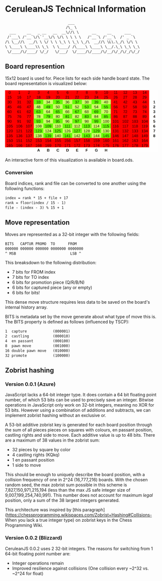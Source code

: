 # CeruleanJS Technical Information
                                 ___
                                /\_ \
      ___     __   _ __   __  __\//\ \      __     __      ___
     /'___\ /'__`\/\`'__\/\ \/\ \ \ \ \   /'__`\ /'__`\  /' _ `\
    /\ \__//\  __/\ \ \/ \ \ \_\ \ \_\ \_/\  __//\ \L\.\_/\ \/\ \
    \ \____\ \____\\ \_\  \ \____/ /\____\ \____\ \__/.\_\ \_\ \_\
     \/____/\/____/ \/_/   \/___/  \/____/\/____/\/__/\/_/\/_/\/_/


## Board represention

15x12 board is used for. Piece lists for each side handle board state.
The board representation is visualized below:

![CeruleanJS Board](board.gif)

An interactive form of this visualization is available in board.ods.

### Conversion

Board indices, rank and file can be converted to one another using the
following functions:

    index = rank * 15 + file + 17
    rank = floor(index / 15 - 1)
    file - (index - 3) % 15 + 1

## Move representation

Moves are represented as a 32-bit integer with the following fields:

    BITS   CAPTUR PROMO  TO      FROM
    000000 000000 000000 0000000 0000000
    ^ MSB                         LSB ^

This breaksdown to the following distribution:

* 7 bits for FROM index
* 7 bits for TO index
* 6 bits for promotion piece (Q/R/B/N)
* 6 bits for captured piece (any or empty)
* 6 bits for bits!

This dense move structure requires less data to be saved on the board's
internal history array.

BITS is metadata set by the move generate about what type of move this is. The
BITS property is defined as follows (influenced by TSCP):

    1  capture            (000001)
    2  castling           (000010)
    4  en passant         (000100)
    8  pawn move          (001000)
    16 double pawn move   (010000)
    32 promote            (100000)

## Zobrist hashing

### Version 0.0.1 (Azure)

JavaScript lacks a 64-bit integer type. It does contain a 64 bit floating
point number, of which 53 bits can be used to precisely save an integer.
Bitwise operations in JavaScript only work on 32-bit integers, meaning no XOR
for 53 bits. However using a combination of additions and subtracts, we can
implement zobrist hashing without an exclusive or.

A 53-bit additive zobrist key is generated for each board position through the
sum of all pieces pieces on squares with colours, en passant position,
castling rights and side to move. Each additive value is up to 48 bits. There
are a maximum of 38 values in the zobrist sum:

* 32 pieces by square by color
* 4 castling rights (KQkq)
* 1 en passant position
* 1 side to move

This should be enough to uniquely describe the board position, with a
collision frequency of one in 2^24 (16,777,216) boards. With the chosen random
seed, the max zobrist sum possible in this scheme is 7,827,150,971,215,194
(less than the max JS safe integer size of 9,007,199,254,740,991). This number
does not account for maximum *legal* position, only a sum of the 38 largest
integers generated.

This architecture was inspired by [this
paragraph](https://chessprogramming.wikispaces.com/Zobrist+Hashing#Collisions-
When you lack a true integer type) on zobrist keys in the Chess Programming
Wiki.

### Version 0.0.2 (Blizzard)

CeruleanJS 0.0.2 uses 2 32-bit integers. The reasons for switching from 1
64-bit floating point number are:

* Integer operations remain
* Improved resilience against collisions (One collision every ~2^32 vs. ~2^24 for float)